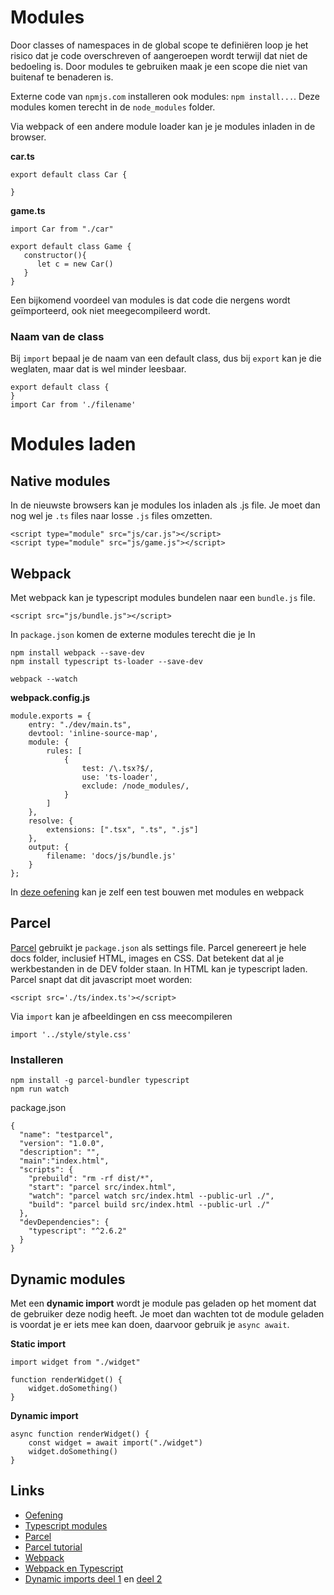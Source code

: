 # Modules

Door classes of namespaces in de global scope te definiëren loop je het risico dat je code overschreven of aangeroepen wordt terwijl dat niet de bedoeling is. Door modules te gebruiken maak je een scope die niet van buitenaf te benaderen is.

Externe code van `npmjs.com` installeren ook modules: `npm install...`. Deze modules komen terecht in de `node_modules` folder.

Via webpack of een andere module loader kan je je modules inladen in de browser.

**car.ts**

```
export default class Car {

}
```

**game.ts**
```
import Car from "./car"

export default class Game {
   constructor(){
      let c = new Car()
   }
}
```

Een bijkomend voordeel van modules is dat code die nergens wordt geïmporteerd, ook niet meegecompileerd wordt. 

### Naam van de class

Bij `import` bepaal je de naam van een default class, dus bij `export` kan je die weglaten, maar dat is wel minder leesbaar.

```
export default class {
}
import Car from './filename'
```

# Modules laden

## Native modules

In de nieuwste browsers kan je modules los inladen als .js file. Je moet dan nog wel je `.ts` files naar losse `.js` files omzetten.

```
<script type="module" src="js/car.js"></script>
<script type="module" src="js/game.js"></script>
```

## Webpack

Met webpack kan je typescript modules bundelen naar een `bundle.js` file.
```
<script src="js/bundle.js"></script>
```
In `package.json` komen de externe modules terecht die je
In 

```
npm install webpack --save-dev
npm install typescript ts-loader --save-dev

webpack --watch
```

**webpack.config.js**

```
module.exports = {
    entry: "./dev/main.ts",
    devtool: 'inline-source-map',
    module: {
        rules: [
            {
                test: /\.tsx?$/,
                use: 'ts-loader',
                exclude: /node_modules/,
            }
        ]
    },
    resolve: {
        extensions: [".tsx", ".ts", ".js"]
    },
    output: {
        filename: 'docs/js/bundle.js'
    }
};
```

In [deze oefening](https://github.com/HR-CMGT/PRG08-Week7-oefening1) kan je zelf een test bouwen met modules en webpack

## Parcel

[Parcel](https://parceljs.org/getting_started.html) gebruikt je `package.json` als settings file. Parcel genereert je hele docs folder, inclusief HTML, images en CSS.
Dat betekent dat al je werkbestanden in de DEV folder staan. In HTML kan je typescript laden. Parcel snapt dat dit javascript moet worden:

```
<script src='./ts/index.ts'></script>
```

Via `import` kan je afbeeldingen en css meecompileren

```
import '../style/style.css'
``` 

### Installeren

```
npm install -g parcel-bundler typescript
npm run watch
```
package.json
```
{
  "name": "testparcel",
  "version": "1.0.0",
  "description": "",
  "main":"index.html",
  "scripts": {
    "prebuild": "rm -rf dist/*",
    "start": "parcel src/index.html",               
    "watch": "parcel watch src/index.html --public-url ./",
    "build": "parcel build src/index.html --public-url ./"
  },
  "devDependencies": {
    "typescript": "^2.6.2"
  }
}
```

## Dynamic modules

Met een **dynamic import** wordt je module pas geladen op het moment dat de gebruiker deze nodig heeft. Je moet dan wachten tot de module geladen is voordat je er iets mee kan doen, daarvoor gebruik je `async await`.

**Static import**
```
import widget from "./widget"

function renderWidget() {
    widget.doSomething()
}
```

**Dynamic import**
```
async function renderWidget() {
    const widget = await import("./widget")
    widget.doSomething()
}
```

## Links

- [Oefening](https://github.com/HR-CMGT/PRG08-Week7-oefening1)
- [Typescript modules](https://www.typescriptlang.org/docs/handbook/modules.html)
- [Parcel](https://parceljs.org/getting_started.html)
- [Parcel tutorial](https://alligator.io/tooling/parcel/)
- [Webpack](https://webpack.js.org)
- [Webpack en Typescript](https://webpack.js.org/guides/typescript/)
- [Dynamic imports deel 1](https://blog.mariusschulz.com/2018/01/14/typescript-2-4-dynamic-import-expressions) en [deel 2](https://blog.mariusschulz.com/2018/01/14/code-splitting-with-import-typescript-and-webpack)
